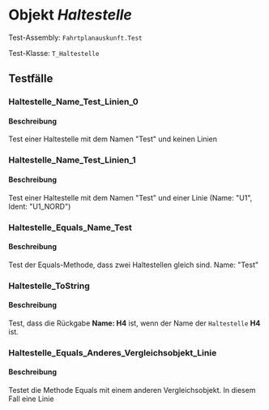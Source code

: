 # Objekt *Haltestelle*

Test-Assembly: `Fahrtplanauskunft.Test`

Test-Klasse: `T_Haltestelle`

## Testfälle

### Haltestelle_Name_Test_Linien_0
 
#### Beschreibung
 
Test einer Haltestelle mit dem Namen "Test" und keinen Linien

### Haltestelle_Name_Test_Linien_1

#### Beschreibung

Test einer Haltestelle mit dem Namen "Test" und einer Linie (Name: "U1", Ident: "U1_NORD")

### Haltestelle_Equals_Name_Test

#### Beschreibung

Test der Equals-Methode, dass zwei Haltestellen gleich sind. Name: "Test"

### Haltestelle_ToString

#### Beschreibung

Test, dass die Rückgabe **Name: H4** ist, wenn der Name der `Haltestelle` **H4** ist.

### Haltestelle_Equals_Anderes_Vergleichsobjekt_Linie

#### Beschreibung

Testet die Methode Equals mit einem anderen Vergleichsobjekt. In diesem Fall eine Linie